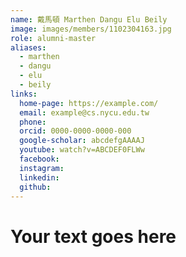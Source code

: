 ```yaml
---
name: 戴馬頓 Marthen Dangu Elu Beily 
image: images/members/1102304163.jpg 
role: alumni-master
aliases:
  - marthen
  - dangu
  - elu
  - beily
links:
  home-page: https://example.com/
  email: example@cs.nycu.edu.tw
  phone: 
  orcid: 0000-0000-0000-000
  google-scholar: abcdefgAAAAJ
  youtube: watch?v=ABCDEF0FLWw
  facebook:
  instagram:
  linkedin:
  github:
---
```

# Your text goes here
